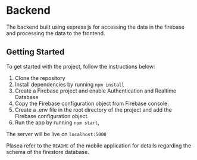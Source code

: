 # Backend

The backend built using express js for accessing the data in the firebase and processing the data to the frontend.

## Getting Started

To get started with the project, follow the instructions below:

1. Clone the repository
2. Install dependencies by running `npm install`
3. Create a Firebase project and enable Authentication and Realtime Database
4. Copy the Firebase configuration object from Firebase console.
5. Create a .env file in the root directory of the project and add the Firebase configuration object.
6. Run the app by running `npm start`,

The server will be live on `localhost:5000`

Plasea refer to the `README` of the mobile application for details regarding the schema of the firestore database.
